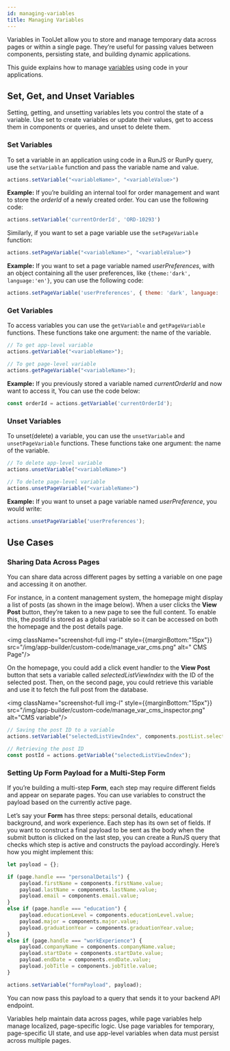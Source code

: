 ```yaml
---
id: managing-variables
title: Managing Variables
---
```


Variables in ToolJet allow you to store and manage temporary data across pages or within a single page. They’re useful for passing values between components, persisting state, and building dynamic applications.

This guide explains how to manage [variables](/docs/app-builder/events/use-case/variables) using code in your applications.

## Set, Get, and Unset Variables

Setting, getting, and unsetting variables lets you control the state of a variable. Use set to create variables or update their values, get to access them in components or queries, and unset to delete them. 

### Set Variables

To set a variable in an application using code in a RunJS or RunPy query, use the `setVariable` function and pass the variable name and value. 

```js
actions.setVariable("<variableName>", "<variableValue>")
```

**Example:** If you’re building an internal tool for order management and want to store the *orderId* of a newly created order. You can use the following code:

```js
actions.setVariable('currentOrderId', 'ORD-10293')
```

Similarly, if you want to set a page variable use the `setPageVariable` function:

```js
actions.setPageVariable("<variableName>", "<variableValue>")
``` 

**Example:** If you want to set a page variable named *userPreferences*, with an object containing all the user preferences, like `{theme:'dark', language:'en'}`, you can use the following code:

```js
actions.setPageVariable('userPreferences', { theme: 'dark', language: 'en' });
```

### Get Variables
To access variables you can use the `getVariable` and `getPageVariable` functions. These functions take one argument: the name of the variable. 

```js
// To get app-level variable
actions.getVariable("<variableName>");

// To get page-level variable
actions.getPageVariable("<variableName>");
``` 

**Example:** If you previously stored a variable named *currentOrderId* and now want to access it, You can use the code below:

```js
const orderId = actions.getVariable('currentOrderId');
```

### Unset Variables
To unset(delete) a variable, you can use the `unsetVariable` and `unsetPageVariable` functions. These functions take one argument: the name of the variable.

```js
// To delete app-level variable
actions.unsetVariable("<variableName>")

// To delete page-level variable
actions.unsetPageVariable("<variableName>")
```

**Example:** If you want to unset a page variable named *userPreference*, you would write:

```js
actions.unsetPageVariable('userPreferences');
```

## Use Cases

### Sharing Data Across Pages

You can share data across different pages by setting a variable on one page and accessing it on another. 

For instance, in a content management system, the homepage might display a list of posts (as shown in the image below). When a user clicks the **View Post** button, they’re taken to a new page to see the full content. To enable this, the *postId* is stored as a global variable so it can be accessed on both the homepage and the post details page.

<img className="screenshot-full img-l" style={{marginBottom:"15px"}} src="/img/app-builder/custom-code/manage_var_cms.png" alt=" CMS Page"/>

On the homepage, you could add a click event handler to the **View Post** button that sets a variable called *selectedListViewIndex* with the ID of the selected post. Then, on the second page, you could retrieve this variable and use it to fetch the full post from the database.

<img className="screenshot-full img-l" style={{marginBottom:"15px"}} src="/img/app-builder/custom-code/manage_var_cms_inspector.png" alt="CMS variable"/>

```js
// Saving the post ID to a variable
actions.setVariable("selectedListViewIndex", components.postList.selectedRow.id); 

// Retrieving the post ID
const postId = actions.getVariable("selectedListViewIndex");
```

### Setting Up Form Payload for a Multi-Step Form

If you’re building a multi-step **Form**, each step may require different fields and appear on separate pages. You can use variables to construct the payload based on the currently active page.

Let’s say your **Form** has three steps: personal details, educational background, and work experience. Each step has its own set of fields. If you want to construct a final payload to be sent as the body when the submit button is clicked on the last step, you can create a RunJS query that checks which step is active and constructs the payload accordingly. Here’s how you might implement this:

```js
let payload = {};

if (page.handle === "personalDetails") {
    payload.firstName = components.firstName.value;
    payload.lastName = components.lastName.value;
    payload.email = components.email.value;
} 
else if (page.handle === "education") {
    payload.educationLevel = components.educationLevel.value;
    payload.major = components.major.value;
    payload.graduationYear = components.graduationYear.value;
} 
else if (page.handle === "workExperience") {
    payload.companyName = components.companyName.value;
    payload.startDate = components.startDate.value;
    payload.endDate = components.endDate.value;
    payload.jobTitle = components.jobTitle.value;
}

actions.setVariable("formPayload", payload);
```

You can now pass this payload to a query that sends it to your backend API endpoint.

Variables help maintain data across pages, while page variables help manage localized, page-specific logic. Use page variables for temporary, page-specific UI state, and use app-level variables when data must persist across multiple pages.

